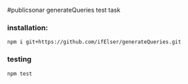 #publicsonar generateQueries test task
### installation:
```
npm i git+https://github.com/ifElser/generateQueries.git
```
### testing
```
npm test
```